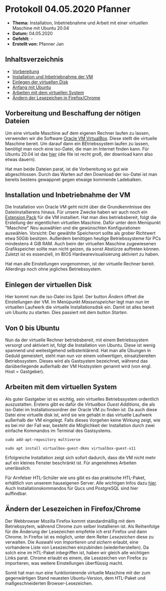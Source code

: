# Protokoll 04.05.2020 Pfanner
* **Thema:** Installation, Inbetriebnahme und Arbeit mit einer virtuellen Maschine mit Ubuntu 20.04
* **Datum:** 04.05.2020
* **Gefehlt:** -
* **Erstellt von:** Pfanner Jan

## Inhaltsverzeichnis
* [Vorbereitung](#vorbereitung-und-beschaffung-der-nötigen-dateien)
* [Installation und Inbetriebnahme der VM](#installation-und-inbetriebnahme-der-vm)
* [Einlegen der virtuellen Disk](#einlegen-der-virtuellen-disk)
* [Anfang mit Ubuntu](#von-0-bis-ubuntu)
* [Arbeiten mit dem virtuellen System](#arbeiten-mit-dem-virtuellen-system)
* [Ändern der Lesezeichen in Firefox/Chrome](#ändern-der-lesezeichen-in-firefox/chrome)


## Vorbereitung und Beschaffung der nötigen Dateien
Um eine virtuelle Maschine auf dem eigenen Rechner laufen zu lassen, verwenden wir die Software [Oracle VM VirtualBox](https://www.virtualbox.org/). Diese stellt die virtuelle Maschine bereit. Um darauf dann ein BEtriebssystem laufen zu lassen, benötigt man noch eine iso-Datei, die man im Internet finden kann. Für Ubuntu 20.04 ist das [hier](https://ubuntu.com/download/desktop) (die file ist recht groß, der download kann also etwas dauern).

Hat man beide Dateien parat, ist die Vorbereitung so gut wie abgeschlossen. Durch das Warten auf den Download der iso-Datei ist man bereits bestens gewappnet gegen etwaige kommende Ladebalken.

## Installation und Inbetriebnahme der VM
Die Installation von Oracle VM geht nicht über die Grundkenntnisse des Dateiinstallierens hinaus. Für unsere Zwecke haben wir auch noch ein [Extension Pack](https://download.virtualbox.org/virtualbox/6.1.6/Oracle_VM_VirtualBox_Extension_Pack-6.1.6.vbox-extpack) für die VM installiert. Hat man dies betriebsbereit, folgt die Erstellung der eigentlichen virtuellen Maschine. Dafür unter dem Menüpunkt "Maschine" *Neu* auswählen und die gewünschten Konfigurationen auswählen. Vorsicht: Der gewählte Speicherort sollte als grober Richtwert etwa 50Gib besitzen. Außerdem benötigen heutige Betriebssysteme für PCs mindestens 4 GiB RAM. Auch beim der virtuellen Maschine zugewiesenen Grafikspeicher sollte man nicht geizen, da sonst Abstürze auftreten können. Zuletzt ist es essenziell, im BIOS Hardwarevisualisierung aktiviert zu haben. 

Hat man alle Einstellungen vorgenommen, ist der virtuelle Rechner bereit. Allerdings noch ohne jegliches Betriebssystem.

## Einlegen der virtuellen Disk
Hier kommt nun die iso-Datei ins Spiel. Der button *Ändern* öffnet die Einstellungen der VM. Im Menüpunkt *Massenspeicher* legt man nun im virtuellen Laufwerk die virtuelle Installationsdisk ein. Damit ist alles bereit um Ubuntu zu starten. Dies passiert mit dem button *Starten*.

## Von 0 bis Ubuntu
Nun da der virtuelle Rechner betriebsbereit, mit einem Betriebssystem versorgt und aktiviert ist, folgt die Installation von Ubuntu. Diese ist wenig spannend und weitestgehend selbsterklärend. Hat man alle Übungen in Geduld gemeistert, steht man nun vor einem vollwertigen, einsatzbereiten Betriebssystem. Dieses wird als Gastsystem bezeichnet, während das darüberliegende außerhalb der VM Hostsystem genannt wird (von engl. Host = Gastgeber).

## Arbeiten mit dem virtuellen System
Als guter Gastgeber ist es wichtig, sein virtuelles Betriebssystem ordentlich auszustatten. Erstens gibt es dafür die *Virtualbox Guest Additions*, die als iso-Datei im Installationsordner der Oracle VM zu finden ist. Da auch diese Datei eine virtuelle disk ist, wird sie wie gehabt in das virtuelle Laufwerk außerhalb der VM eingelegt. 
Falls dieses Vorgehen keine Wirkung zeigt, wie es bei mir der Fall war, besteht die Möglichkeit der Installation durch zwei einfache Kommandos im Terminal des Gastsystems.

`sudo add-apt-repository multiverse`

`sudo apt install virtualbox-guest-dkms virtualbox-guest-x11`

Erfolgreiche Installation zeigt sich sofort dadurch, dass die VM nicht mehr auf ein kleines Fenster beschränkt ist. Für angenehmes Arbeiten unerlässlich.

Für Arnfelser HTL-Schüler wie uns gibt es das praktische HTL-Paket, erhältlich von unserem hauseigenen Server. Alle wichtigen Infos dazu [hier]( http://www.htl-mechatronik.at/ubuntu-htl/readme). Auch Installationskommandos für Qucs und PostgreSQL sind hier auffindbar.

## Ändern der Lesezeichen in Firefox/Chrome
Der Webbrowser Mozilla Firefox kommt standardmäßig mit dem Betriebssytem, während Chrome zum selber Installieren ist. Als Reihenfolge für die Änderung der Lesezeichen empfehle ich erst Firefox und dann Chrome. In Firefox ist es möglich, unter dem Reiter *Lesezeichen* diese zu verwalten. Die Auswahl von *Importieren und sichern* erlaubt, eine vorhandene Liste von Lesezeichen einzubinden (wiederherstellen). Da solch eine im HTL-Paket inbegriffen ist, haben wir gleich alle wichtigen Links parat.
Chrome erlaubt es einem, die Lesezeichen von Firefox zu importieren, was weitere Einstellungen überflüssig macht. 


Somit hat man nun eine funktionierende virtuelle Maschine mit der zum gegenwärtigen Stand neuesten Ubuntu-Version, dem HTL-Paket und maßgeschneiderten Browser-Lesezeichen.
